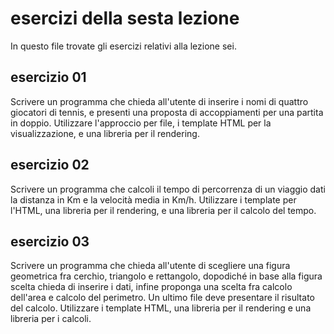 # esercizi della sesta lezione
In questo file trovate gli esercizi relativi alla lezione sei.

## esercizio 01
Scrivere un programma che chieda all'utente di inserire i nomi di quattro giocatori di tennis, e presenti una proposta di accoppiamenti per una partita in doppio.
Utilizzare l'approccio per file, i template HTML per la visualizzazione, e una libreria per il rendering.

## esercizio 02
Scrivere un programma che calcoli il tempo di percorrenza di un viaggio dati la distanza in Km e la velocità media in Km/h. Utilizzare i template per l'HTML, una libreria
per il rendering, e una libreria per il calcolo del tempo.

## esercizio 03
Scrivere un programma che chieda all'utente di scegliere una figura geometrica fra cerchio, triangolo e rettangolo, dopodiché in base alla figura scelta chieda di inserire i dati,
infine proponga una scelta fra calcolo dell'area e calcolo del perimetro. Un ultimo file deve presentare il risultato del calcolo. Utilizzare i template HTML, una libreria
per il rendering e una libreria per i calcoli.
